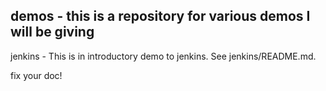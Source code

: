 ## demos - this is a repository for various demos I will be giving

jenkins - This is in introductory demo to jenkins.  See jenkins/README.md.

fix your doc!

